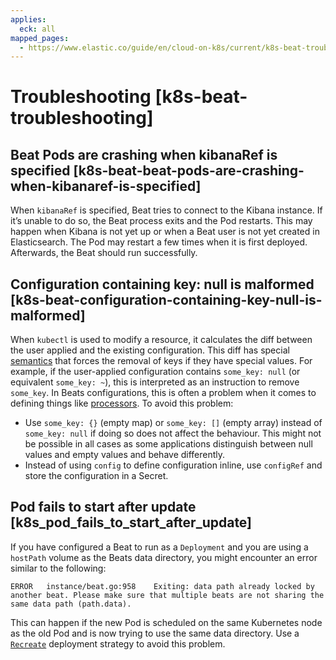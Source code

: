 ```yaml
---
applies:
  eck: all
mapped_pages:
  - https://www.elastic.co/guide/en/cloud-on-k8s/current/k8s-beat-troubleshooting.html
---
```


# Troubleshooting [k8s-beat-troubleshooting]

## Beat Pods are crashing when kibanaRef is specified [k8s-beat-beat-pods-are-crashing-when-kibanaref-is-specified]

When `kibanaRef` is specified, Beat tries to connect to the Kibana instance. If it’s unable to do so, the Beat process exits and the Pod restarts. This may happen when Kibana is not yet up or when a Beat user is not yet created in Elasticsearch. The Pod may restart a few times when it is first deployed. Afterwards, the Beat should run successfully.


## Configuration containing key: null is malformed [k8s-beat-configuration-containing-key-null-is-malformed]

When `kubectl` is used to modify a resource, it calculates the diff between the user applied and the existing configuration. This diff has special  [semantics](https://tools.ietf.org/html/rfc7396#section-1) that forces the removal of keys if they have special values. For example, if the user-applied configuration contains `some_key: null` (or equivalent `some_key: ~`), this is interpreted as an instruction to remove `some_key`. In Beats configurations, this is often a problem when it comes to defining things like [processors](beats://docs/reference/ingestion-tools/beats-filebeat/add-cloud-metadata.md). To avoid this problem:

* Use `some_key: {}` (empty map) or `some_key: []` (empty array) instead of `some_key: null` if doing so does not affect the behaviour. This might not be possible in all cases as some applications distinguish between null values and empty values and behave differently.
* Instead of using `config` to define configuration inline, use `configRef` and store the configuration in a Secret.


## Pod fails to start after update [k8s_pod_fails_to_start_after_update]

If you have configured a Beat to run as a `Deployment` and you are using a `hostPath` volume as the Beats data directory, you might encounter an error similar to the following:

```shell script
ERROR   instance/beat.go:958    Exiting: data path already locked by another beat. Please make sure that multiple beats are not sharing the same data path (path.data).
```

This can happen if the new Pod is scheduled on the same Kubernetes node as the old Pod and is now trying to use the same data directory. Use a [`Recreate`](/deploy-manage/deploy/cloud-on-k8s/configuration-beats.md#k8s-beat-chose-the-deployment-model) deployment strategy to avoid this problem.


